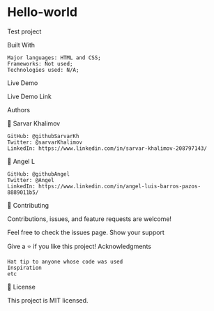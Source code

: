 # Hello-world
Test project

Built With

    Major languages: HTML and CSS;
    Frameworks: Not used;
    Technologies used: N/A;

Live Demo

Live Demo Link

Authors

👤 Sarvar Khalimov

    GitHub: @githubSarvarKh
    Twitter: @sarvarKhalimov
    LinkedIn: https://www.linkedin.com/in/sarvar-khalimov-208797143/

👤 Angel L

    GitHub: @githubAngel
    Twitter: @Angel
    LinkedIn: https://www.linkedin.com/in/angel-luis-barros-pazos-8889011b5/

🤝 Contributing

Contributions, issues, and feature requests are welcome!

Feel free to check the issues page.
Show your support

Give a ⭐️ if you like this project!
Acknowledgments

    Hat tip to anyone whose code was used
    Inspiration
    etc

📝 License

This project is MIT licensed.
